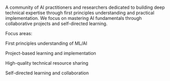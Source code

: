 A community of AI practitioners and researchers dedicated to building deep technical expertise through first principles understanding and practical implementation. We focus on mastering AI fundamentals through collaborative projects and self-directed learning.

Focus areas:

 First principles understanding of ML/AI

 Project-based learning and implementation

 High-quality technical resource sharing

 Self-directed learning and collaboration
